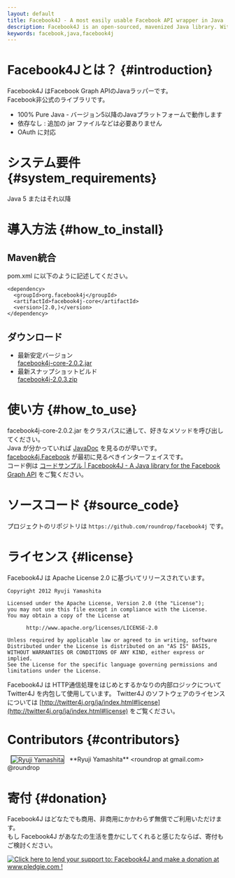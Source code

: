 ```yaml
---
layout: default
title: Facebook4J - A most easily usable Facebook API wrapper in Java
description: Facebook4J is an open-sourced, mavenized Java library. With Facebook4J, you can easily integrate your application with the Facebook API. Facebook4J is an unofficial library.
keywords: facebook,java,facebook4j
---
```

# Facebook4Jとは？ {#introduction}
Facebook4J はFacebook Graph APIのJavaラッパーです。  
Facebook非公式のライブラリです。  

* 100% Pure Java - バージョン5以降のJavaプラットフォームで動作します
* 依存なし : 追加の jar ファイルなどは必要ありません
* OAuth に対応

# システム要件 {#system_requirements}
Java 5 またはそれ以降

# 導入方法 {#how_to_install}

## Maven統合
pom.xml に以下のように記述してください。

    <dependency>
      <groupId>org.facebook4j</groupId>
      <artifactId>facebook4j-core</artifactId>
      <version>[2.0,)</version>
    </dependency>

## ダウンロード

* 最新安定バージョン  
[facebook4j-core-2.0.2.jar](/download/facebook4j-core-2.0.2.jar)
* 最新スナップショットビルド  
[facebook4j-2.0.3.zip](/download/facebook4j-2.0.3.zip)

# 使い方 {#how_to_use}
facebook4j-core-2.0.2.jar をクラスパスに通して、好きなメソッドを呼び出してください。  
Java が分かっていれば [JavaDoc](/javadoc/index.html "JavaDoc") を見るのが早いです。  
[facebook4j.Facebook](/javadoc/facebook4j/Facebook.html "facebook4j.Facebook") が最初に見るべきインターフェイスです。  
コード例は [コードサンプル | Facebook4J - A Java library for the Facebook Graph API](/ja/code-examples.html) をご覧ください。

# ソースコード {#source_code}

プロジェクトのリポジトリは `https://github.com/roundrop/facebook4j` です。

<div class="github-card" data-user="roundrop" data-repo="facebook4j" data-width="400" data-height="153"></div>
<script src="http://lab.lepture.com/github-cards/widget.js"></script>

# ライセンス {#license}
Facebook4J は Apache License 2.0 に基づいてリリースされています。

    Copyright 2012 Ryuji Yamashita
    
    Licensed under the Apache License, Version 2.0 (the "License");
    you may not use this file except in compliance with the License.
    You may obtain a copy of the License at
    
          http://www.apache.org/licenses/LICENSE-2.0
    
    Unless required by applicable law or agreed to in writing, software
    Distributed under the License is distributed on an "AS IS" BASIS,
    WITHOUT WARRANTIES OR CONDITIONS OF ANY KIND, either express or implied.
    See the License for the specific language governing permissions and
    limitations under the License.

Facebook4J は HTTP通信処理をはじめとするかなりの内部ロジックについて Twitter4J を内包して使用しています。 Twitter4J のソフトウェアのライセンスについては [http://twitter4j.org/ja/index.html#license](http://twitter4j.org/ja/index.html#license) をご覧ください。

# Contributors {#contributors}
<img hspace="8" border="1" align="absmiddle" src="http://www.gravatar.com/avatar/3e40bc0f7067d4b83e2b1d6316338bfb?s=80" alt="Ryuji Yamashita" />
**Ryuji Yamashita** &lt;roundrop at gmail.com&gt; @roundrop

# 寄付 {#donation}
Facebook4J はどなたでも商用、非商用にかかわらず無償でご利用いただけます。  
もし Facebook4J があなたの生活を豊かにしてくれると感じたならば、寄付もご検討ください。  
  
<a href='http://www.pledgie.com/campaigns/22235'><img alt='Click here to lend your support to: Facebook4J and make a donation at www.pledgie.com !' src='http://www.pledgie.com/campaigns/22235.png?skin_name=chrome' border='0' /></a>
